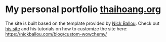 # My personal portfolio  [thaihoang.org](thaihoang.org)

The site is built based on the template provided by [Nick Ballou](https://github.com/nballou/nickballousite). 
Check out [his site](https://nickballou.com) and his tutorials on how to customize the site
here: https://nickballou.com/blog/custom-wowchemy/



